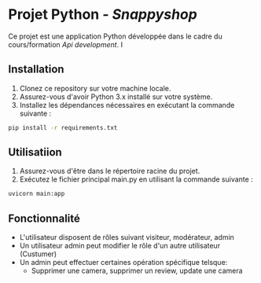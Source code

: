 # Projet Python - *Snappyshop*

Ce projet est une application Python développée dans le cadre du cours/formation *Api development*. I

## Installation

1. Clonez ce repository sur votre machine locale.
2. Assurez-vous d'avoir Python 3.x installé sur votre système.
3. Installez les dépendances nécessaires en exécutant la commande suivante :

```bash
pip install -r requirements.txt 

```

## Utilisatiion

1. Assurez-vous d'être dans le répertoire racine du projet.
2. Exécutez le fichier principal main.py en utilisant la commande suivante :

```bash
uvicorn main:app 

```

## Fonctionnalité 

-  L'utilisateur disposent de rôles suivant visiteur, modérateur, admin
-  Un utilisateur admin peut modifier le rôle d'un autre utilisateur (Custumer)
-  Un admin peut effectuer certaines opération spécifique telsque:
    - Supprimer une camera, supprimer un review, update une camera 
